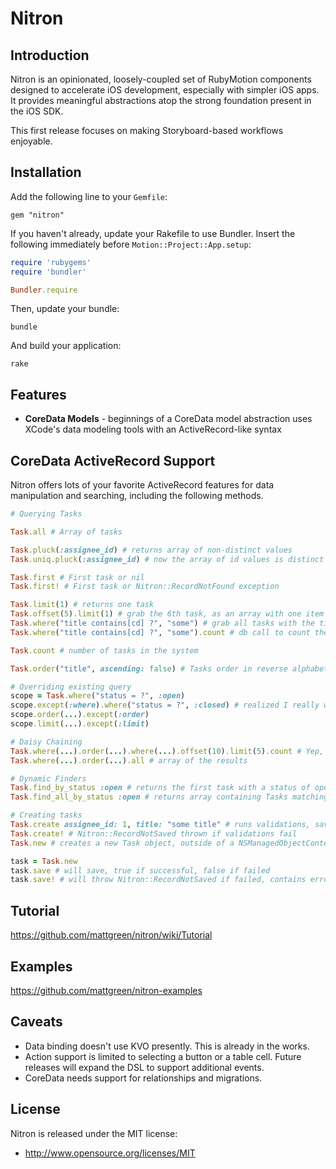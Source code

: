 Nitron
===================

Introduction
----------
Nitron is an opinionated, loosely-coupled set of RubyMotion components designed to accelerate iOS
development, especially with simpler iOS apps. It provides meaningful
abstractions atop the strong foundation present in the iOS SDK.

This first release focuses on making Storyboard-based workflows enjoyable.

Installation
----------
Add the following line to your `Gemfile`:

`gem "nitron"`

If you haven't already, update your Rakefile to use Bundler. Insert the
following immediately before `Motion::Project::App.setup`:

```ruby
require 'rubygems'
require 'bundler'

Bundler.require
```

Then, update your bundle:

`bundle`

And build your application:

`rake`


Features
----------

* **CoreData Models** - beginnings of a CoreData model abstraction uses
  XCode's data modeling tools with an ActiveRecord-like syntax


CoreData ActiveRecord Support
-----------------

Nitron offers lots of your favorite ActiveRecord features for data manipulation and searching, including the following methods.

```ruby
# Querying Tasks

Task.all # Array of tasks

Task.pluck(:assignee_id) # returns array of non-distinct values
Task.uniq.pluck(:assignee_id) # now the array of id values is distinct

Task.first # First task or nil
Task.first! # First task or Nitron::RecordNotFound exception

Task.limit(1) # returns one task
Task.offset(5).limit(1) # grab the 6th task, as an array with one item in it
Task.where("title contains[cd] ?", "some") # grab all tasks with the title containing "some", case insensitive
Task.where("title contains[cd] ?", "some").count # db call to count the objects matching the conditions

Task.count # number of tasks in the system

Task.order("title", ascending: false) # Tasks order in reverse alphabetical order on title attribute

# Overriding existing query
scope = Task.where("status = ?", :open)
scope.except(:where).where("status = ?", :closed) # realized I really wanted closed items
scope.order(...).except(:order)
scope.limit(...).except(:limit)

# Daisy Chaining
Task.where(...).order(...).where(...).offset(10).limit(5).count # Yep, this works!
Task.where(...).order(...).all # array of the results

# Dynamic Finders
Task.find_by_status :open # returns the first task with a status of open, or nil
Task.find_all_by_status :open # returns array containing Tasks matching that status

# Creating tasks
Task.create assignee_id: 1, title: "some title" # runs validations, saves object into the default context if validations pass
Task.create! # Nitron::RecordNotSaved thrown if validations fail
Task.new # creates a new Task object, outside of a NSManagedObjectContext, optionally takes attributes

task = Task.new
task.save # will save, true if successful, false if failed
task.save! # will throw Nitron::RecordNotSaved if failed, contains errors object for validation messages
```

Tutorial
----------
https://github.com/mattgreen/nitron/wiki/Tutorial

Examples
----------
https://github.com/mattgreen/nitron-examples

Caveats
---------

* Data binding doesn't use KVO presently. This is already in the works.
* Action support is limited to selecting a button or a table cell.
  Future releases will expand the DSL to support additional events.
* CoreData needs support for relationships and migrations.

License
-------

Nitron is released under the MIT license:

* http://www.opensource.org/licenses/MIT
